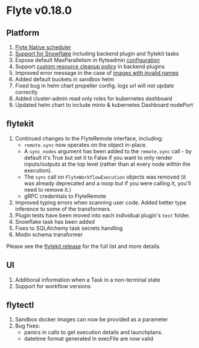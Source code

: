 # Flyte v0.18.0


## Platform
1.  [Flyte Native scheduler](https://www.youtube.com/watch?v=YljIIJx1_q8)
2.  [Support for Snowflake](https://github.com/flyteorg/flytesnacks/blob/master/cookbook/integrations/external_services/snowflake/README.rst) including backend plugin and flytekit tasks
3.  Expose default MaxParallelism in flyteadmin [configuration](https://github.com/flyteorg/flyteadmin/pull/262)
4.  Support [custom resource cleanup policy](https://github.com/flyteorg/flyte/issues/1345) in backend plugins
5.  Improved error message in the case of [images with invalid names](https://github.com/flyteorg/flyte/issues/306)
6. Added default buckets in sandbox helm
7. Fixed bug in helm chart propeller config. logs url will not update correctly
8. Added cluster-admin read only roles for kubernetes dashboard
9. Updated helm chart to include minio & kubernetes Dashboard nodePort


## flytekit

1.  Continued changes to the FlyteRemote interface, including:
    - `remote.sync` now operates on the object in-place.
    - A `sync_nodes` argument has been added to the `remote.sync` call - by default it's True but set it to False if you want to only render inputs/outputs at the top level (rather than at every node within the execution).
    - The `sync` call on `FlyteWorkflowExecution` objects was removed (it was already deprecated and a noop but if you were calling it, you'll need to remove it.)
    - gRPC credentials to FlyteRemote
2.  Improved typing errors when scanning user code. Added better type inference to some of the transformers.
3.  Plugin tests have been moved into each individual plugin's `test` folder.
4.  Snowflake task has been added
5.  Fixes to SQLAlchemy task secrets handling
6.  Modin schema transformer

Please see the [flytekit release](https://github.com/flyteorg/flytekit/releases/tag/v0.23.0) for the full list and more details.


## UI
1.  Additional information when a Task in a non-terminal state
2.  Support for workflow versions


## flytectl
1.  Sandbox docker images can now be provided as a parameter
2.  Bug fixes:
    -   panics in calls to get execution details and launchplans.
    -   datetime format generated in execFile are now valid
